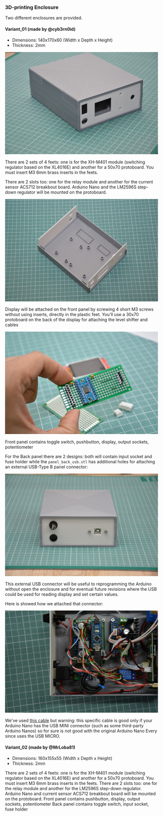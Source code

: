 ### 3D-printing Enclosure

Two different enclosures are provided.

#### Variant_01 (made by @cyb3rn0id)

- Dimensions: 140x170x60 (Width x Depth x Height)
- Thickness: 2mm

![Variant_01](../../media/enclosure_variant_01_01.jpg)

There are 2 sets of 4 feets: one is for the XH-M401 module (switching regulator based on the XL4016E) and another for a 50x70 protoboard. You must insert M3 6mm brass inserts in the feets.

There are 2 slots too: one for the relay module and another for the current sensor ACS712 breakbout board. Arduino Nano and the LM2596S step-down regulator will be mounted on the protoboard. 

![Variant_01](../../media/enclosure_variant_01_02.jpg)

Display will be attached on the front panel by screwing 4 short M3 screws without using inserts, directly in the plastic feet. You'll use a 30x70 protoboard on the back of the display for attaching the level shifter and cables

![Display Assembly](../../media/display_assembly_01.jpg)

Front panel contains toggle switch, pushbutton, display, output sockets, potentiometer

For the Back panel there are 2 designs: both will contain input socket and fuse holder while the `panel_back_usb.stl` has additional holes for attaching an external USB-Type B panel connector:

![Display Assembly](../../media/enclosure_variant_01_03.jpg)

This external USB connector will be useful to reprogramming the Arduino without open the enclosure and for eventual future revisions where the USB could be used for reading display and set certain values.

Here is showed how we attached that connector:

![Display Assembly](../../media/enclosure_variant_01_04.jpg)

We've used [this cable](https://amzn.to/3AdUpwO) but warning: this specific cable is good only if your Arduino Nano has the USB MINI connector (such as some third-party Arduino Nanos) so for sure is not good with the original Arduino Nano Every since uses the USB MICRO.


#### Variant_02 (made by @MrLoba81)
- Dimensions: 160x155x55 (Width x Depth x Height)
- Thickness: 2mm

There are 2 sets of 4 feets: one is for the XH-M401 module (switching regulator based on the XL4016E) and another for a 50x70 protoboard. You must insert M3 6mm brass inserts in the feets.
There are 2 slots too: one for the relay module and another for the  LM2596S step-down regulator. Arduino Nano and current sensor ACS712 breakbout board will be mounted on the protoboard.
Front panel contains pushbutton, display, output sockets, potentiometer
Back panel contains toggle switch, input socket, fuse holder

